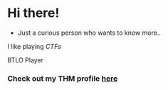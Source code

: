 # Hi there!
- Just a curious person who wants to know more..

I like playing *CTFs*

BTLO Player

### Check out my THM profile [here](https://tryhackme.com/p/Amk01)
<!---
mk-ankita/mk-ankita is a ✨ special ✨ repository because its `README.md` (this file) appears on your GitHub profile.
You can click the Preview link to take a look at your changes.
--->
